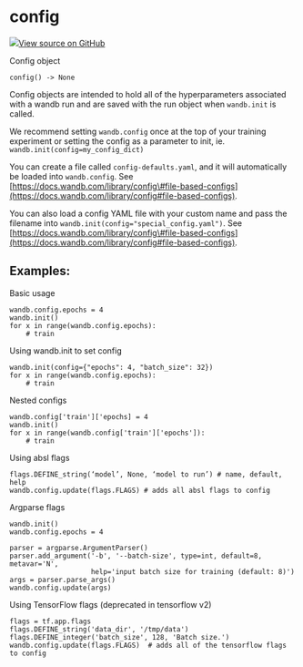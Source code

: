 # config

[![](https://www.tensorflow.org/images/GitHub-Mark-32px.png)View source on GitHub](https://www.github.com/wandb/client/tree/master/wandb/sdk/wandb_config.py#L24-L263)

Config object

```text
config() -> None
```

Config objects are intended to hold all of the hyperparameters associated with a wandb run and are saved with the run object when `wandb.init` is called.

We recommend setting `wandb.config` once at the top of your training experiment or setting the config as a parameter to init, ie. `wandb.init(config=my_config_dict)`

You can create a file called `config-defaults.yaml`, and it will automatically be loaded into `wandb.config`. See [https://docs.wandb.com/library/config\#file-based-configs](https://docs.wandb.com/library/config#file-based-configs).

You can also load a config YAML file with your custom name and pass the filename into `wandb.init(config="special_config.yaml")`. See [https://docs.wandb.com/library/config\#file-based-configs](https://docs.wandb.com/library/config#file-based-configs).

## Examples:

Basic usage

```text
wandb.config.epochs = 4
wandb.init()
for x in range(wandb.config.epochs):
    # train
```

Using wandb.init to set config

```text
wandb.init(config={"epochs": 4, "batch_size": 32})
for x in range(wandb.config.epochs):
    # train
```

Nested configs

```text
wandb.config['train']['epochs] = 4
wandb.init()
for x in range(wandb.config['train']['epochs']):
    # train
```

Using absl flags

```text
flags.DEFINE_string(‘model’, None, ‘model to run’) # name, default, help
wandb.config.update(flags.FLAGS) # adds all absl flags to config
```

Argparse flags

```text
wandb.init()
wandb.config.epochs = 4

parser = argparse.ArgumentParser()
parser.add_argument('-b', '--batch-size', type=int, default=8, metavar='N',
                    help='input batch size for training (default: 8)')
args = parser.parse_args()
wandb.config.update(args)
```

Using TensorFlow flags \(deprecated in tensorflow v2\)

```text
flags = tf.app.flags
flags.DEFINE_string('data_dir', '/tmp/data')
flags.DEFINE_integer('batch_size', 128, 'Batch size.')
wandb.config.update(flags.FLAGS)  # adds all of the tensorflow flags to config
```

